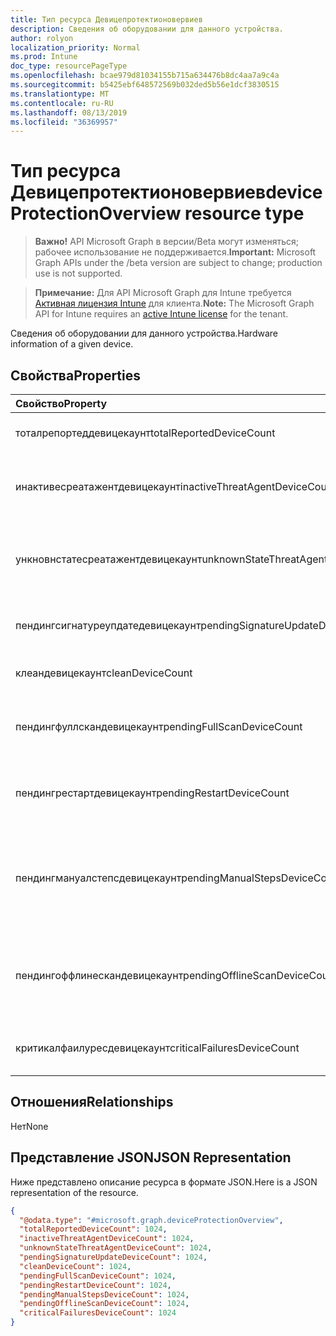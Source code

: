 ```yaml
---
title: Тип ресурса Девицепротектионовервиев
description: Сведения об оборудовании для данного устройства.
author: rolyon
localization_priority: Normal
ms.prod: Intune
doc_type: resourcePageType
ms.openlocfilehash: bcae979d81034155b715a634476b8dc4aa7a9c4a
ms.sourcegitcommit: b5425ebf648572569b032ded5b56e1dcf3830515
ms.translationtype: MT
ms.contentlocale: ru-RU
ms.lasthandoff: 08/13/2019
ms.locfileid: "36369957"
---
```

# <a name="deviceprotectionoverview-resource-type"></a><span data-ttu-id="33b18-103">Тип ресурса Девицепротектионовервиев</span><span class="sxs-lookup"><span data-stu-id="33b18-103">deviceProtectionOverview resource type</span></span>

> <span data-ttu-id="33b18-104">**Важно!** API Microsoft Graph в версии/Beta могут изменяться; рабочее использование не поддерживается.</span><span class="sxs-lookup"><span data-stu-id="33b18-104">**Important:** Microsoft Graph APIs under the /beta version are subject to change; production use is not supported.</span></span>

> <span data-ttu-id="33b18-105">**Примечание:** Для API Microsoft Graph для Intune требуется [Активная лицензия Intune](https://go.microsoft.com/fwlink/?linkid=839381) для клиента.</span><span class="sxs-lookup"><span data-stu-id="33b18-105">**Note:** The Microsoft Graph API for Intune requires an [active Intune license](https://go.microsoft.com/fwlink/?linkid=839381) for the tenant.</span></span>

<span data-ttu-id="33b18-106">Сведения об оборудовании для данного устройства.</span><span class="sxs-lookup"><span data-stu-id="33b18-106">Hardware information of a given device.</span></span>

## <a name="properties"></a><span data-ttu-id="33b18-107">Свойства</span><span class="sxs-lookup"><span data-stu-id="33b18-107">Properties</span></span>
|<span data-ttu-id="33b18-108">Свойство</span><span class="sxs-lookup"><span data-stu-id="33b18-108">Property</span></span>|<span data-ttu-id="33b18-109">Тип</span><span class="sxs-lookup"><span data-stu-id="33b18-109">Type</span></span>|<span data-ttu-id="33b18-110">Описание</span><span class="sxs-lookup"><span data-stu-id="33b18-110">Description</span></span>|
|:---|:---|:---|
|<span data-ttu-id="33b18-111">тоталрепортеддевицекаунт</span><span class="sxs-lookup"><span data-stu-id="33b18-111">totalReportedDeviceCount</span></span>|<span data-ttu-id="33b18-112">Int32</span><span class="sxs-lookup"><span data-stu-id="33b18-112">Int32</span></span>|<span data-ttu-id="33b18-113">Общее количество устройств.</span><span class="sxs-lookup"><span data-stu-id="33b18-113">Total device count.</span></span>|
|<span data-ttu-id="33b18-114">инактивесреатажентдевицекаунт</span><span class="sxs-lookup"><span data-stu-id="33b18-114">inactiveThreatAgentDeviceCount</span></span>|<span data-ttu-id="33b18-115">Int32</span><span class="sxs-lookup"><span data-stu-id="33b18-115">Int32</span></span>|<span data-ttu-id="33b18-116">Устройство с неактивным числом агентов угроз</span><span class="sxs-lookup"><span data-stu-id="33b18-116">Device with inactive threat agent count</span></span>|
|<span data-ttu-id="33b18-117">ункновнстатесреатажентдевицекаунт</span><span class="sxs-lookup"><span data-stu-id="33b18-117">unknownStateThreatAgentDeviceCount</span></span>|<span data-ttu-id="33b18-118">Int32</span><span class="sxs-lookup"><span data-stu-id="33b18-118">Int32</span></span>|<span data-ttu-id="33b18-119">Устройство с состоянием агента угроз "неизвестное количество".</span><span class="sxs-lookup"><span data-stu-id="33b18-119">Device with threat agent state as unknown count.</span></span>|
|<span data-ttu-id="33b18-120">пендингсигнатуреупдатедевицекаунт</span><span class="sxs-lookup"><span data-stu-id="33b18-120">pendingSignatureUpdateDeviceCount</span></span>|<span data-ttu-id="33b18-121">Int32</span><span class="sxs-lookup"><span data-stu-id="33b18-121">Int32</span></span>|<span data-ttu-id="33b18-122">Устройство со старым количеством подписей.</span><span class="sxs-lookup"><span data-stu-id="33b18-122">Device with old signature count.</span></span>|
|<span data-ttu-id="33b18-123">клеандевицекаунт</span><span class="sxs-lookup"><span data-stu-id="33b18-123">cleanDeviceCount</span></span>|<span data-ttu-id="33b18-124">Int32</span><span class="sxs-lookup"><span data-stu-id="33b18-124">Int32</span></span>|<span data-ttu-id="33b18-125">Очистка числа устройств.</span><span class="sxs-lookup"><span data-stu-id="33b18-125">Clean device count.</span></span>|
|<span data-ttu-id="33b18-126">пендингфуллскандевицекаунт</span><span class="sxs-lookup"><span data-stu-id="33b18-126">pendingFullScanDeviceCount</span></span>|<span data-ttu-id="33b18-127">Int32</span><span class="sxs-lookup"><span data-stu-id="33b18-127">Int32</span></span>|<span data-ttu-id="33b18-128">Количество устройств, ожидающих полного сканирования.</span><span class="sxs-lookup"><span data-stu-id="33b18-128">Pending full scan device count.</span></span>|
|<span data-ttu-id="33b18-129">пендингрестартдевицекаунт</span><span class="sxs-lookup"><span data-stu-id="33b18-129">pendingRestartDeviceCount</span></span>|<span data-ttu-id="33b18-130">Int32</span><span class="sxs-lookup"><span data-stu-id="33b18-130">Int32</span></span>|<span data-ttu-id="33b18-131">Количество устройств, ожидающих перезапуска.</span><span class="sxs-lookup"><span data-stu-id="33b18-131">Pending restart device count.</span></span>|
|<span data-ttu-id="33b18-132">пендингмануалстепсдевицекаунт</span><span class="sxs-lookup"><span data-stu-id="33b18-132">pendingManualStepsDeviceCount</span></span>|<span data-ttu-id="33b18-133">Int32</span><span class="sxs-lookup"><span data-stu-id="33b18-133">Int32</span></span>|<span data-ttu-id="33b18-134">Количество устройств, ожидающих действий, выполняемых вручную.</span><span class="sxs-lookup"><span data-stu-id="33b18-134">Pending manual steps device count.</span></span>|
|<span data-ttu-id="33b18-135">пендингоффлинескандевицекаунт</span><span class="sxs-lookup"><span data-stu-id="33b18-135">pendingOfflineScanDeviceCount</span></span>|<span data-ttu-id="33b18-136">Int32</span><span class="sxs-lookup"><span data-stu-id="33b18-136">Int32</span></span>|<span data-ttu-id="33b18-137">Количество устройств, ожидающих автономной проверки.</span><span class="sxs-lookup"><span data-stu-id="33b18-137">Pending offline scan device count.</span></span>|
|<span data-ttu-id="33b18-138">критикалфаилуресдевицекаунт</span><span class="sxs-lookup"><span data-stu-id="33b18-138">criticalFailuresDeviceCount</span></span>|<span data-ttu-id="33b18-139">Int32</span><span class="sxs-lookup"><span data-stu-id="33b18-139">Int32</span></span>|<span data-ttu-id="33b18-140">Количество устройств критических сбоев.</span><span class="sxs-lookup"><span data-stu-id="33b18-140">Critical failures device count.</span></span>|

## <a name="relationships"></a><span data-ttu-id="33b18-141">Отношения</span><span class="sxs-lookup"><span data-stu-id="33b18-141">Relationships</span></span>
<span data-ttu-id="33b18-142">Нет</span><span class="sxs-lookup"><span data-stu-id="33b18-142">None</span></span>

## <a name="json-representation"></a><span data-ttu-id="33b18-143">Представление JSON</span><span class="sxs-lookup"><span data-stu-id="33b18-143">JSON Representation</span></span>
<span data-ttu-id="33b18-144">Ниже представлено описание ресурса в формате JSON.</span><span class="sxs-lookup"><span data-stu-id="33b18-144">Here is a JSON representation of the resource.</span></span>
<!-- {
  "blockType": "resource",
  "@odata.type": "microsoft.graph.deviceProtectionOverview"
}
-->
``` json
{
  "@odata.type": "#microsoft.graph.deviceProtectionOverview",
  "totalReportedDeviceCount": 1024,
  "inactiveThreatAgentDeviceCount": 1024,
  "unknownStateThreatAgentDeviceCount": 1024,
  "pendingSignatureUpdateDeviceCount": 1024,
  "cleanDeviceCount": 1024,
  "pendingFullScanDeviceCount": 1024,
  "pendingRestartDeviceCount": 1024,
  "pendingManualStepsDeviceCount": 1024,
  "pendingOfflineScanDeviceCount": 1024,
  "criticalFailuresDeviceCount": 1024
}
```



